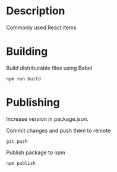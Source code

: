 # Description

Commonly used React items

# Building

Build distributable files using Babel

    npm run build

# Publishing

Increase version in package.json.

Commit changes and push them to remote

    git push

Publish package to npm

    npm publish